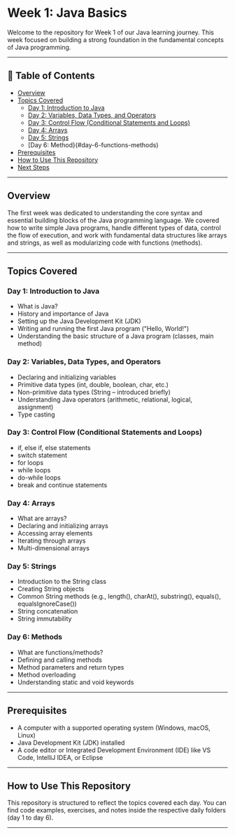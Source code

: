 
# Week 1: Java Basics

Welcome to the repository for Week 1 of our Java learning journey. This week focused on building a strong foundation in the fundamental concepts of Java programming.

---

## 📑 Table of Contents

- [Overview](#overview)
- [Topics Covered](#topics-covered)
  - [Day 1: Introduction to Java](#day-1-introduction-to-java)
  - [Day 2: Variables, Data Types, and Operators](#day-2-variables-data-types-and-operators)
  - [Day 3: Control Flow (Conditional Statements and Loops)](#day-3-control-flow-conditional-statements-and-loops)
  - [Day 4: Arrays](#day-4-arrays)
  - [Day 5: Strings](#day-5-strings)
  - [Day 6: Method}(#day-6-functions-methods)
- [Prerequisites](#prerequisites)
- [How to Use This Repository](#how-to-use-this-repository)
- [Next Steps](#next-steps)

---

## Overview

The first week was dedicated to understanding the core syntax and essential building blocks of the Java programming language. We covered how to write simple Java programs, handle different types of data, control the flow of execution, and work with fundamental data structures like arrays and strings, as well as modularizing code with functions (methods).

---

## Topics Covered

### Day 1: Introduction to Java

- What is Java?
- History and importance of Java
- Setting up the Java Development Kit (JDK)
- Writing and running the first Java program ("Hello, World!")
- Understanding the basic structure of a Java program (classes, main method)

### Day 2: Variables, Data Types, and Operators

- Declaring and initializing variables
- Primitive data types (int, double, boolean, char, etc.)
- Non-primitive data types (String – introduced briefly)
- Understanding Java operators (arithmetic, relational, logical, assignment)
- Type casting

### Day 3: Control Flow (Conditional Statements and Loops)

- if, else if, else statements
- switch statement
- for loops
- while loops
- do-while loops
- break and continue statements

### Day 4: Arrays

- What are arrays?
- Declaring and initializing arrays
- Accessing array elements
- Iterating through arrays
- Multi-dimensional arrays

### Day 5: Strings

- Introduction to the String class
- Creating String objects
- Common String methods (e.g., length(), charAt(), substring(), equals(), equalsIgnoreCase())
- String concatenation
- String immutability

### Day 6: Methods

- What are functions/methods?
- Defining and calling methods
- Method parameters and return types
- Method overloading
- Understanding static and void keywords

---

## Prerequisites

- A computer with a supported operating system (Windows, macOS, Linux)
- Java Development Kit (JDK) installed
- A code editor or Integrated Development Environment (IDE) like VS Code, IntelliJ IDEA, or Eclipse

---

## How to Use This Repository

This repository is structured to reflect the topics covered each day. You can find code examples, exercises, and notes inside the respective daily folders (day 1 to day 6).

---
